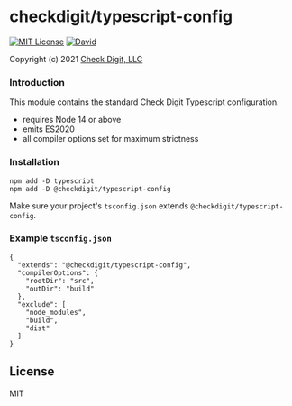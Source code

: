 # checkdigit/typescript-config 

[![MIT License](https://img.shields.io/github/license/checkdigit/typescript-config)](https://github.com/checkdigit/typescript-config/blob/master/LICENSE.txt)
[![David](https://status.david-dm.org/gh/checkdigit/typescript-config.svg)](https://status.david-dm.org/gh/checkdigit/typescript-config.svg)

Copyright (c) 2021 [Check Digit, LLC](https://checkdigit.com)

### Introduction

This module contains the standard Check Digit Typescript configuration.
- requires Node 14 or above
- emits ES2020
- all compiler options set for maximum strictness

### Installation

```
npm add -D typescript
npm add -D @checkdigit/typescript-config
```

Make sure your project's `tsconfig.json` extends `@checkdigit/typescript-config`.

### Example `tsconfig.json`

```
{
  "extends": "@checkdigit/typescript-config",
  "compilerOptions": {
    "rootDir": "src",
    "outDir": "build"
  },
  "exclude": [
    "node_modules",
    "build",
    "dist"
  ]
}
```

## License

MIT
